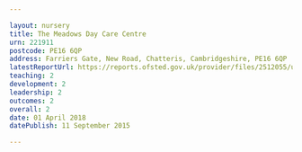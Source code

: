 ```yaml
---

layout: nursery
title: The Meadows Day Care Centre
urn: 221911
postcode: PE16 6QP
address: Farriers Gate, New Road, Chatteris, Cambridgeshire, PE16 6QP
latestReportUrl: https://reports.ofsted.gov.uk/provider/files/2512055/urn/221911.pdf
teaching: 2
development: 2
leadership: 2
outcomes: 2
overall: 2
date: 01 April 2018 
datePublish: 11 September 2015

---
```

